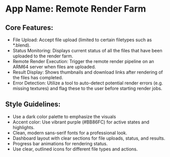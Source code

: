 # **App Name**: Remote Render Farm

## Core Features:

- File Upload: Accept file upload (limited to certain filetypes such as *.blend).
- Status Monitoring: Displays current status of all the files that have been uploaded to the render farm.
- Remote Render Execution: Trigger the remote render pipeline on an ARM64 server when files are uploaded.
- Result Display: Shows thumbnails and download links after rendering of the files has completed.
- Error Detection: Utilize a tool to auto-detect potential render errors (e.g. missing textures) and flag these to the user before starting render jobs.

## Style Guidelines:

- Use a dark color palette to emphasize the visuals
- Accent color: Use vibrant purple (#BB86FC) for active states and highlights.
- Clean, modern sans-serif fonts for a professional look.
- Dashboard layout with clear sections for file uploads, status, and results.
- Progress bar animations for rendering status.
- Use clear, outlined icons for different file types and actions.